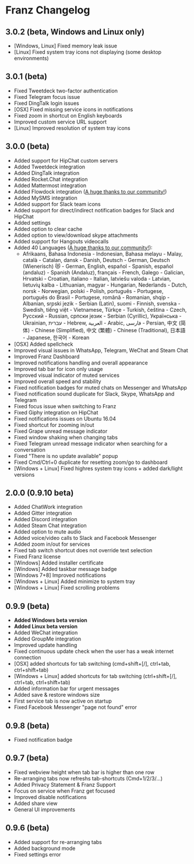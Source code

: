 # Franz Changelog

## 3.0.2 (beta, Windows and Linux only)
* [Windows, Linux] Fixed memory leak issue
* [Linux] Fixed system tray icons not displaying (some desktop environments)

## 3.0.1 (beta)
* Fixed Tweetdeck two-factor authentication
* Fixed Telegram focus issue
* Fixed DingTalk login issues
* [OSX] Fixed missing service icons in notifications
* Fixed zoom in shortcut on English keyboards
* Improved custom service URL support
* [Linux] Improved resolution of system tray icons

## 3.0.0 (beta)
* Added support for HipChat custom servers
* Added Tweetdeck integration
* Added DingTalk integration
* Added Rocket.Chat integration
* Added Mattermost integration
* Added Flowdock integration ([A huge thanks to our community!](http://www.meetfranz.com/acknowledgements.html))
* Added MySMS integration
* Added support for Slack team icons
* Added support for direct/indirect notification badges for Slack and HipChat
* Added settings
* Added option to clear cache
* Added option to view/download skype attachments
* Added support for Hangouts videocalls
* Added 40 Languages ([A huge thanks to our community!](http://www.meetfranz.com/acknowledgements.html)):
    * Afrikaans, Bahasa Indonesia - Indonesian, Bahasa melayu - Malay, català - Catalan, dansk - Danish, Deutsch - German, Deutsch (Wienerisch) 😻 - German, English, español - Spanish, español (andaluz) - Spanish (Andaluz), français - French, Galego - Galician, Hrvatski - Croatian, italiano - Italian, latviešu valoda - Latvian, lietuvių kalba - Lithuanian, magyar - Hungarian, Nederlands - Dutch, norsk - Norwegian, polski - Polish, português - Portugese, português do Brasil - Portugese, română - Romanian, shqip - Albanian, srpski jezik - Serbian (Latin), suomi - Finnish, svenska - Swedish, tiếng việt - Vietnamese, Türkçe - Turkish, čeština - Czech, Русский - Russian, српски језик - Serbian (Cyrillic), Українська - Ukrainian, עברית - Hebrew, العربية - Arabic, فارسی - Persian, 中文 (简体) - Chinese (Simplified), 中文 (繁體) - Chinese (Traditional), 日本語 - Japanese, 한국어 - Korean
* [OSX] Added spellcheck
* Improved visual issues in WhatsApp, Telegram, WeChat and Steam Chat
* Improved Franz Dashboard
* Improved notifications handling and overall appearance
* Improved tab bar for icon only usage
* Improved visual indicator of muted services
* Improved overall speed and stability
* Fixed notification badges for muted chats on Messenger and WhatsApp
* Fixed notification sound duplicate for Slack, Skype, WhatsApp and Telegram
* Fixed focus issue when switching to Franz
* Fixed Giphy integration on HipChat
* Fixed notifications issues on Ubuntu 16.04
* Fixed shortcut for zooming in/out
* Fixed Grape unread message indicator
* Fixed window shaking when changing tabs
* Fixed Telegram unread message indicator when searching for a conversation
* Fixed "There is no update available" popup
* Fixed Cmd/Ctrl+0 duplicate for resetting zoom/go to dashboard
* [Windows + Linux] Fixed highres system tray icons + added dark/light versions

## 2.0.0 (0.9.10 beta)
* Added ChatWork integration
* Added Gitter integration
* Added Discord integration
* Added Steam Chat integration
* Added option to mute audio
* Added voice/video calls to Slack and Facebook Messenger
* Added zoom in/out for services
* Fixed tab switch shortcut does not override text selection
* Fixed Franz license
* [Windows] Added installer certificate
* [Windows] Added taskbar message badge  
* [Windows 7+8] Improved notifications
* [Windows + Linux] Added minimize to system tray
* [Windows + Linux] Fixed scrolling problems

## 0.9.9 (beta)
* **Added Windows beta version**
* **Added Linux beta version**
* Added WeChat integration
* Added GroupMe integration
* Improved update handling
* Fixed continuous update check when the user has a weak internet connection
* [OSX] added shortcuts for tab switching (cmd+shift+[/], ctrl+tab, ctrl+shift+tab)
* [Windows + Linux] added shortcuts for tab switching (ctrl+shift+[/], ctrl+tab, ctrl+shift+tab)
* Added information bar for urgent messages
* Added save & restore windows size
* First service tab is now active on startup
* Fixed Facebook Messenger "page not found" error

## 0.9.8 (beta)
* Fixed notification badge

## 0.9.7 (beta)
* Fixed webview height when tab bar is higher than one row
* Re-arranging tabs now refreshs tab-shortcuts (Cmd+1/2/3/...)
* Added Privacy Statement & Franz Support
* Focus on service when Franz get focused
* Improved disable notifications
* Added share view
* General UI improvements

## 0.9.6 (beta)
* Added support for re-arranging tabs
* Added background mode
* Fixed settings error

